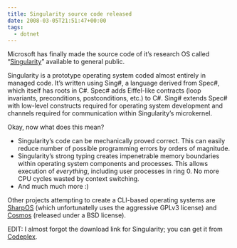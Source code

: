 ```yaml
---
title: Singularity source code released
date: 2008-03-05T21:51:47+00:00
tags:
  - dotnet
---
```

Microsoft has finally made the source code of it&#8217;s research OS called &#8220;[Singularity][1]&#8221; available to general public.

Singularity is a prototype operating system coded almost entirely in managed code. It&#8217;s written using Sing#, a language derived from Spec#, which itself has roots in C#. Spec# adds Eiffel-like contracts (loop invariants, preconditions, postconditions, etc.) to C#. Sing# extends Spec# with low-level constructs required for operating system development and channels required for communication within Singularity&#8217;s microkernel.

Okay, now what does this mean?

  * Singularity&#8217;s code can be mechanically proved correct. This can easily reduce number of possible programming errors by orders of magnitude.
  * Singularity&#8217;s strong typing creates impenetrable memory boundaries within operating system components and processes. This allows execution of _everything_, including user processes in ring 0. No more CPU cycles wasted by context switching.
  * And much much more :)

Other projects attempting to create a CLI-based operating systems are [SharpOS][2] (which unfortunatelly uses the aggressive GPLv3 license) and [Cosmos][3] (released under a BSD license).

EDIT: I almost forgot the download link for Singularity; you can get it from [Codeplex][4].

 [1]: http://research.microsoft.com/os/singularity/
 [2]: http://www.sharpos.org/
 [3]: http://gocosmos.org/
 [4]: http://www.codeplex.com/singularity